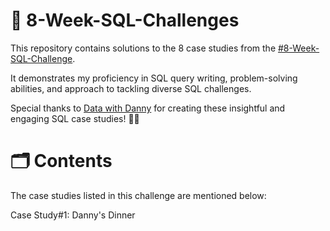 # 🎯 8-Week-SQL-Challenges

This repository contains solutions to the 8 case studies from the [#8-Week-SQL-Challenge](https://8weeksqlchallenge.com/).

It demonstrates my proficiency in SQL query writing, problem-solving abilities, and approach to tackling diverse SQL challenges.

Special thanks to [Data with Danny](https://www.linkedin.com/company/datawithdanny/) for creating these insightful and engaging SQL case studies! 👋🏻

# 🗂️ Contents

The case studies listed in this challenge are mentioned below:

Case Study#1: Danny's Dinner
